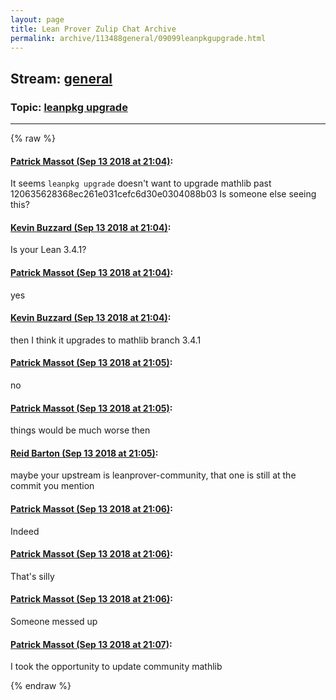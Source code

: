 ```yaml
---
layout: page
title: Lean Prover Zulip Chat Archive 
permalink: archive/113488general/09099leanpkgupgrade.html
---
```


## Stream: [general](index.html)
### Topic: [leanpkg upgrade](09099leanpkgupgrade.html)

---


{% raw %}
#### [ Patrick Massot (Sep 13 2018 at 21:04)](https://leanprover.zulipchat.com/#narrow/stream/113488-general/topic/leanpkg%20upgrade/near/133906249):
It seems `leanpkg upgrade` doesn't want to upgrade mathlib past 120635628368ec261e031cefc6d30e0304088b03 Is someone else seeing this?

#### [ Kevin Buzzard (Sep 13 2018 at 21:04)](https://leanprover.zulipchat.com/#narrow/stream/113488-general/topic/leanpkg%20upgrade/near/133906305):
Is your Lean 3.4.1?

#### [ Patrick Massot (Sep 13 2018 at 21:04)](https://leanprover.zulipchat.com/#narrow/stream/113488-general/topic/leanpkg%20upgrade/near/133906317):
yes

#### [ Kevin Buzzard (Sep 13 2018 at 21:04)](https://leanprover.zulipchat.com/#narrow/stream/113488-general/topic/leanpkg%20upgrade/near/133906323):
then I think it upgrades to mathlib branch 3.4.1

#### [ Patrick Massot (Sep 13 2018 at 21:05)](https://leanprover.zulipchat.com/#narrow/stream/113488-general/topic/leanpkg%20upgrade/near/133906338):
no

#### [ Patrick Massot (Sep 13 2018 at 21:05)](https://leanprover.zulipchat.com/#narrow/stream/113488-general/topic/leanpkg%20upgrade/near/133906339):
things would be much worse then

#### [ Reid Barton (Sep 13 2018 at 21:05)](https://leanprover.zulipchat.com/#narrow/stream/113488-general/topic/leanpkg%20upgrade/near/133906352):
maybe your upstream is leanprover-community, that one is still at the commit you mention

#### [ Patrick Massot (Sep 13 2018 at 21:06)](https://leanprover.zulipchat.com/#narrow/stream/113488-general/topic/leanpkg%20upgrade/near/133906406):
Indeed

#### [ Patrick Massot (Sep 13 2018 at 21:06)](https://leanprover.zulipchat.com/#narrow/stream/113488-general/topic/leanpkg%20upgrade/near/133906412):
That's silly

#### [ Patrick Massot (Sep 13 2018 at 21:06)](https://leanprover.zulipchat.com/#narrow/stream/113488-general/topic/leanpkg%20upgrade/near/133906421):
Someone messed up

#### [ Patrick Massot (Sep 13 2018 at 21:07)](https://leanprover.zulipchat.com/#narrow/stream/113488-general/topic/leanpkg%20upgrade/near/133906467):
I took the opportunity to update community mathlib


{% endraw %}
